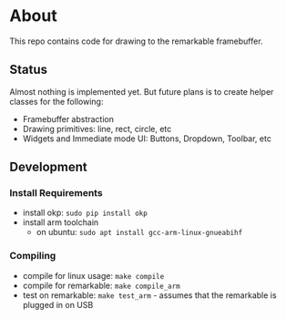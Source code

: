 # About

This repo contains code for drawing to the remarkable framebuffer.


## Status

Almost nothing is implemented yet. But future plans is to create helper classes for the following:

* Framebuffer abstraction
* Drawing primitives: line, rect, circle, etc
* Widgets and Immediate mode UI: Buttons, Dropdown, Toolbar, etc

## Development

### Install Requirements

* install okp: `sudo pip install okp`
* install arm toolchain
  * on ubuntu: `sudo apt install gcc-arm-linux-gnueabihf`

### Compiling

* compile for linux usage: `make compile`
* compile for remarkable: `make compile_arm`
* test on remarkable: `make test_arm` - assumes that the remarkable is plugged in on USB
